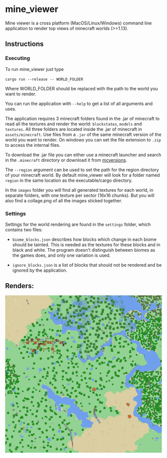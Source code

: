 # mine_viewer
Mine viewer is a cross platform (MacOS/Linux/Windows) command line application to render top views of minecraft worlds (>=1.13).

## Instructions
### Executing
To run mine_viewer just type

`cargo run --release -- WORLD_FOLDER`

Where WORLD_FOLDER should be replaced with the path to the world you want to render.

You can run the application with `--help` to get a list of all arguments and uses.

The application requires 3 minecraft folders found in the .jar of minecraft to read all the textures and render the world: `blockstates`, `models` and `textures`. All three folders are located inside the .jar of minecraft in `assets/minecraft`. Use files from a `.jar` of the same minecraft version of the world you want to render. On windows you can set the file extension to `.zip` to access the internal files.

To download the .jar file you can either use a minecraft launcher and search in the `.minecraft` directory or download it from [mcversions](https://mcversions.net/).

The `--region` argument can be used to set the path for the region directory of your minecraft world. By default mine_viewer will look for a folder named `region` in the same location as the executable/cargo directory.

In the `images` folder you will find all generated textures for each world, in separate folders, with one texture per sector (16x16 chunks). But you will also find a collage.png of all the images sticked together.

### Settings
Settings for the world rendering are found in the `settings` folder, which contains two files:

* `biome_blocks.json` describes how blocks which change in each biome should be tainted. This is needed as the textures for these blocks and in black and white. The program doesn't distinguish between biomes as the games does, and only one variation is used.

* `ignore_blocks.json` is a list of blocks that should not be rendered and be ignored by the application.

## Renders:
![](example.png)
